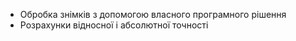 - Обробка знімків з допомогою власного програмного рішення
- Розрахунки відносної і абсолютної точності
